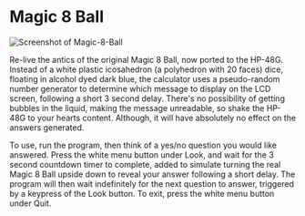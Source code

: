 # Magic 8 Ball

![Screenshot of Magic-8-Ball](https://github.com/yeri63-hp48g/images/raw/main/Magic_8_Ball.png)

Re-live the antics of the original Magic 8 Ball, now ported to the HP-48G. Instead of a white plastic icosahedron (a polyhedron with 20 faces) dice, floating in alcohol dyed dark blue, the calculator uses a pseudo-random number generator to determine which message to display on the LCD screen, following a short 3 second delay. There's no possibility of getting bubbles in the liquid, making the message unreadable, so shake the HP-48G to your hearts content. Although, it will have absolutely no effect on the answers generated.

To use, run the program, then think of a yes/no question you would like answered. Press the white menu button under Look, and wait for the 3 second countdown timer to complete, added to simulate turning the real Magic 8 Ball upside down to reveal your answer following a short delay. The program will then wait indefinitely for the next question to answer, triggered by a keypress of the Look button. To exit, press the white menu button under Quit. 
